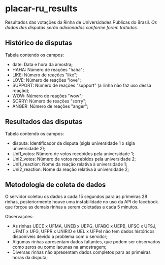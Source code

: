 # placar-ru_results
Resultados das votações da Rinha de Universidades Públicas do Brasil.
_Os dados das disputas serão adicionados conforme forem tratados._


## Histórico de disputas
Tabela contendo os campos:
* date: Data e hora da amostra;
* HAHA: Número de reações "haha";
* LIKE: Número de reações "like";
* LOVE: Número de reações "love";
* SUPPORT: Número de reações "support" (a rinha não faz uso dessa reação);
* WOW: Número de reações "wow";
* SORRY: Número de reações "sorry";
* ANGER: Número de reações "anger";


## Resultados das disputas
Tabela contendo os campos:
* disputa: Identificador da disputa (sigla universidade 1 x sigla universidade 2);
* Uni1_votos: Número de votos recebidos pela universidade 1;
* Uni2_votos: Número de votos recebidos pela universidade 2;
* Uni1_reaction: Nome da reação relativa à universidade 1;
* Uni2_reaction: Nome da reação relativa à universidade 2;

## Metodologia de coleta de dados
O servidor coletou os dados a cada 15 segundos para as primeiras 28 rinhas, posteriormente houve uma instabilidade no uso da API do facebook que forçou as demais rinhas a serem coletadas a cada 5 minutos.

Observações: 
* As rinhas UECE x UFMA, UNEB x UEPG, UFABC x UEPB, UFSC x UFSJ, UFMT x UFG, UFPR x UNIRIO e UEL x UFPel não tem dados históricos disponíveis devido a problema com o servidor;
* Algumas rinhas apresentam dados faltantes, que podem ser observados como zeros ou como lacunas na amostragem;
* Diversas rinhas não apresentam dados completos para as primeiras horas da disputa;
